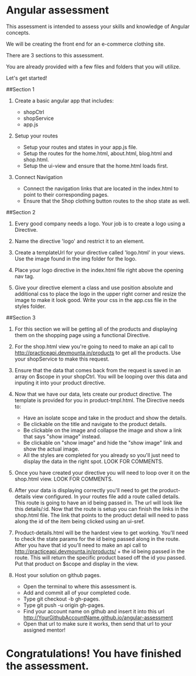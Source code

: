 # Angular assessment
  This assessment is intended to assess your skills and knowledge of Angular concepts.

  We will be creating the front end for an e-commerce clothing site.

  There are 3 sections to this assessment.

  You are already provided with a few files and folders that you will utilize.

  Let's get started!

##Section 1

  1. Create a basic angular app that includes:
      - shopCtrl
      - shopService
      - app.js

  2. Setup your routes
      - Setup your routes and states in your app.js file.
      - Setup the routes for the home.html, about.html, blog.html and shop.html.
      - Setup the ui-view and ensure that the home.html loads first.

  3. Connect Navigation
      - Connect the navigation links that are located in the index.html to point to their corresponding pages.
      - Ensure that the Shop clothing button routes to the shop state as well.

##Section 2

  1. Every good company needs a logo. Your job is to create a logo using a Directive.

  2. Name the directive 'logo' and restrict it to an element.

  3. Create a templateUrl for your directive called 'logo.html' in your views. Use the image found in the img folder for the logo.

  4. Place your logo directive in the index.html file right above the opening nav tag.

  5. Give your directive element a class and use position absolute and additional css to place the logo in the upper right corner and resize the image to make it look good. Write your css in the app.css file in the styles folder.

##Section 3

  1. For this section we will be getting all of the products and displaying them on the shopping page using a functional Directive.

  2. For the shop.html view you're going to need to make an api call to http://practiceapi.devmounta.in/products to get all the products. Use your shopService to make this request.

  3. Ensure that the data that comes back from the request is saved in an array on $scope in your shopCtrl. You will be looping over this data and inputing it into your product directive.

  4. Now that we have our data, lets create our product directive. The template is provided for you in product-tmpl.html. The Directive needs to:
      - Have an isolate scope and take in the product and show the details.
      - Be clickable on the title and navigate to the product details.
      - Be clickable on the image and collapse the image and show a link that says "show image" instead.   
      - Be clickable on "show image" and hide the "show image" link and show the actual image.
      - All the styles are completed for you already so you'll just need to display the data in the right spot. LOOK FOR COMMENTS.

  5. Once you have created your directive you will need to loop over it on the shop.html view. LOOK FOR COMMENTS.  

  7. After your data is displaying correctly you'll need to get the product-details view configured. In your routes file add a route called details. This route is going to have an id being passed in. The url will look like this details/:id. Now that the route is setup you can finish the links in the shop.html file. The link that points to the product detail will need to pass along the id of the item being clicked using an ui-sref.

  8. Product-details.html will be the hardest view to get working. You'll need to check the state params for the id being passed along in the route. After you have that id you'll need to make an api call to http://practiceapi.devmounta.in/products/ + the id being passed in the route. This will return the specific product based off the id you passed. Put that product on $scope and display in the view.

  9. Host your solution on github pages.
      - Open the terminal to where this assessment is.
      - Add and commit all of your completed code.
      - Type git checkout -b gh-pages.
      - Type git push -u origin gh-pages.
      - Find your account name on github and insert it into this url http://YourGithubAccountName.github.io/angular-assessment
      - Open that url to make sure it works, then send that url to your assigned mentor!

# Congratulations! You have finished the assessment.
